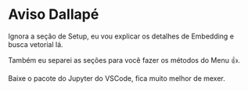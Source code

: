 # Aviso Dallapé
Ignora a seção de Setup, eu vou explicar os detalhes de Embedding e busca vetorial lá.

Também eu separei as seções para você fazer os métodos do Menu 👍.

Baixe o pacote do Jupyter do VSCode, fica muito melhor de mexer.
